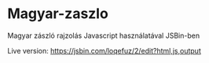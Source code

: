 # Magyar-zaszlo

Magyar zászló rajzolás Javascript használatával JSBin-ben

Live version: https://jsbin.com/loqefuz/2/edit?html,js,output
